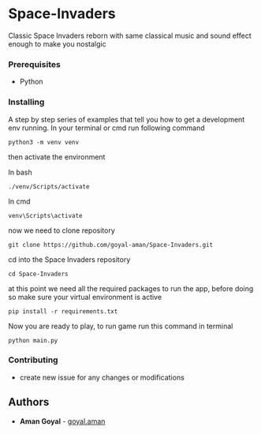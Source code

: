 # Space-Invaders
Classic Space Invaders reborn with same classical music and sound effect enough to make you nostalgic

### Prerequisites

* Python

### Installing

A step by step series of examples that tell you how to get a development env running. In your terminal or cmd run following command

```
python3 -m venv venv
```

then activate the environment

In bash
``` 
./venv/Scripts/activate
```

In cmd
```
venv\Scripts\activate
```

now we need to clone repository
```
git clone https://github.com/goyal-aman/Space-Invaders.git
```
cd into the Space Invaders repository
```
cd Space-Invaders 
```

at this point we need all the required packages to run the app, before doing so make sure your virtual environment is active

```
pip install -r requirements.txt
```

Now you are ready to play, to run game run this command in terminal
```
python main.py
```


### Contributing
* create new issue for any changes or modifications


## Authors

* **Aman Goyal**  - [goyal.aman](https://github.com/goyal-aman)

